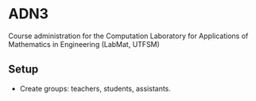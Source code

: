 ADN3
====

Course administration for the Computation Laboratory for Applications of Mathematics in Engineering (LabMat, UTFSM)

## Setup

- Create groups: teachers, students, assistants.

